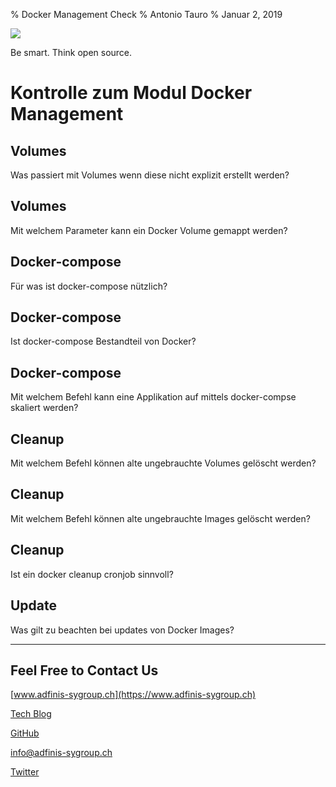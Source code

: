 % Docker Management Check
% Antonio Tauro
% Januar 2, 2019

![](static/adfinis_sygroup_logo.png)

Be smart. Think open source.

# Kontrolle zum Modul Docker Management 

## Volumes

Was passiert mit Volumes wenn diese nicht explizit erstellt werden?

## Volumes

Mit welchem Parameter kann ein Docker Volume gemappt werden?

## Docker-compose

Für was ist docker-compose nützlich?

## Docker-compose

Ist docker-compose Bestandteil von Docker?

## Docker-compose

Mit welchem Befehl kann eine Applikation auf mittels docker-compse skaliert werden?

## Cleanup

Mit welchem Befehl können alte ungebrauchte Volumes gelöscht werden?

## Cleanup

Mit welchem Befehl können alte ungebrauchte Images gelöscht werden?

## Cleanup

Ist ein docker cleanup cronjob sinnvoll?

## Update

Was gilt zu beachten bei updates von Docker Images?

---

## Feel Free to Contact Us

[www.adfinis-sygroup.ch](https://www.adfinis-sygroup.ch)

[Tech Blog](https://www.adfinis-sygroup.ch/blog)

[GitHub](https://github.com/adfinis-sygroup)

<info@adfinis-sygroup.ch>

[Twitter](https://twitter.com/adfinissygroup)
